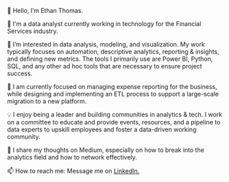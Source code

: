 
👋 Hello, I’m Ethan Thomas.

💼 I'm a data analyst currently working in technology for the Financial Services industry.

👀 I’m interested in data analysis, modeling, and visualization. My work typically focuses on automation, descriptive analytics, reporting & insights, and defining new metrics. The tools I primarily use are Power BI, Python, SQL, and any other ad hoc tools that are necessary to ensure project success.

🌱 I am currently focused on managing expense reporting for the business, while designing and implementing an ETL process to support a large-scale migration to a new platform.

💡 I enjoy being a leader and building communities in analytics & tech. I work on a committee to educate and provide events, resources, and a pipeline to data experts to upskill employees and foster a data-driven working community.

📝 I share my thoughts on Medium, especially on how to break into the analytics field and how to network effectively.

📫 How to reach me: Message me on [LinkedIn.]([url](https://www.linkedin.com/in/ethan-thomas-422b05179/))
